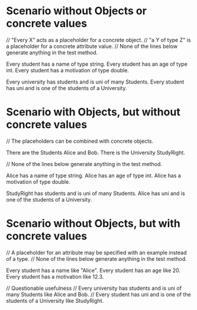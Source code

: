 # Scenario without Objects or concrete values

// "Every X" acts as a placeholder for a concrete object.
// "a Y of type Z" is a placeholder for a concrete attribute value.
// None of the lines below generate anything in the test method.

Every student has a name of type string.
Every student has an age of type int.
Every student has a motivation of type double.

Every university has students and is uni of many Students.
Every student has uni and is one of the students of a University.

# Scenario with Objects, but without concrete values

// The placeholders can be combined with concrete objects.

There are the Students Alice and Bob.
There is the University StudyRight.

// None of the lines below generate anything in the test method.

Alice has a name of type string.
Alice has an age of type int.
Alice has a motivation of type double.

StudyRight has students and is uni of many Students.
Alice has uni and is one of the students of a University.

# Scenario without Objects, but with concrete values

// A placeholder for an attribute may be specified with an example instead of a type.
// None of the lines below generate anything in the test method.

Every student has a name like "Alice".
Every student has an age like 20.
Every student has a motivation like 12.3.

// Questionable usefulness
// Every university has students and is uni of many Students like Alice and Bob.
// Every student has uni and is one of the students of a University like StudyRight.
